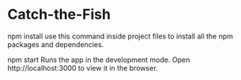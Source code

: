 # Catch-the-Fish

npm install
use this command inside project files to install all the npm packages and dependencies.

npm start
Runs the app in the development mode.
Open http://localhost:3000 to view it in the browser.
